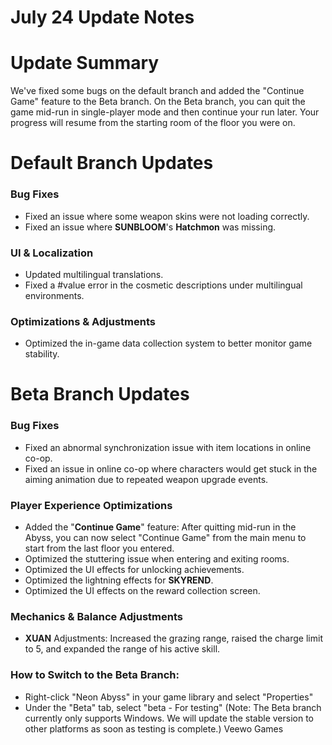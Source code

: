 # July 24 Update Notes

# **Update Summary**

We've fixed some bugs on the default branch and added the "Continue Game" feature to the Beta branch.
On the Beta branch, you can quit the game mid-run in single-player mode and then continue your run later. Your progress will resume from the starting room of the floor you were on.

# **Default Branch Updates**

### **Bug Fixes**

* Fixed an issue where some weapon skins were not loading correctly.
* Fixed an issue where **SUNBLOOM**'s **Hatchmon** was missing.
### **UI & Localization**

* Updated multilingual translations.
* Fixed a \#value error in the cosmetic descriptions under multilingual environments.
### **Optimizations & Adjustments**

* Optimized the in-game data collection system to better monitor game stability.
# **Beta Branch Updates**

### **Bug Fixes**

* Fixed an abnormal synchronization issue with item locations in online co-op.
* Fixed an issue in online co-op where characters would get stuck in the aiming animation due to repeated weapon upgrade events.
### **Player Experience Optimizations**

* Added the "**Continue Game**" feature: After quitting mid-run in the Abyss, you can now select "Continue Game" from the main menu to start from the last floor you entered.
* Optimized the stuttering issue when entering and exiting rooms.
* Optimized the UI effects for unlocking achievements.
* Optimized the lightning effects for **SKYREND**.
* Optimized the UI effects on the reward collection screen.
### **Mechanics & Balance Adjustments**

* **XUAN** Adjustments: Increased the grazing range, raised the charge limit to 5, and expanded the range of his active skill.
### How to Switch to the Beta Branch:

* Right-click "Neon Abyss" in your game library and select "Properties"
* Under the "Beta" tab, select "beta - For testing"
(Note: The Beta branch currently only supports Windows. We will update the stable version to other platforms as soon as testing is complete.)
Veewo Games


